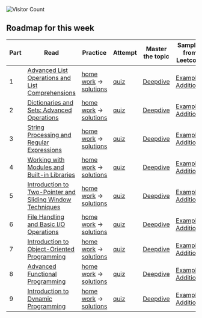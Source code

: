 ![Visitor Count](https://visitor-badge.laobi.icu/badge?page_id=simplifylearning101.dsa_with_python)

## Roadmap for this week
| Part | Read | Practice | Attempt | Master the topic | Samples from Leetcode |
|---|---|---|---|---|---|
| 1 | [Advanced List Operations and List Comprehensions](materials/1_1_1.markdown) | [home work](materials/1_1_2.markdown) -> [solutions](materials/1_1_3.markdown)|[quiz](materials/1_1_4.markdown)|[Deepdive](materials/1_1_5.markdown)| [Example](materials/1_1_6.markdown), [Additional](materials/1_1_7.markdown) |
| 2 | [Dictionaries and Sets: Advanced Operations](materials/1_2_1.markdown) | [home work](materials/1_2_2.markdown) -> [solutions](materials/1_2_3.markdown)|[quiz](materials/1_2_4.markdown)|[Deepdive](materials/1_2_5.markdown)| [Example](materials/1_2_6.markdown), [Additional](materials/1_2_7.markdown) |
| 3 | [String Processing and Regular Expressions](materials/1_3_1.markdown) | [home work](materials/1_3_2.markdown) -> [solutions](materials/1_3_3.markdown)|[quiz](materials/1_3_4.markdown)|[Deepdive](materials/1_3_5.markdown)| [Example](materials/1_3_6.markdown), [Additional](materials/1_3_7.markdown) |
| 4 | [Working with Modules and Built-in Libraries](materials/1_4_1.markdown) | [home work](materials/1_4_2.markdown) -> [solutions](materials/1_4_3.markdown)|[quiz](materials/1_4_4.markdown)|[Deepdive](materials/1_4_5.markdown)| [Example](materials/1_4_6.markdown), [Additional](materials/1_4_7.markdown) |
| 5 | [Introduction to Two-Pointer and Sliding Window Techniques](materials/1_5_1.markdown) | [home work](materials/1_5_2.markdown) -> [solutions](materials/1_5_3.markdown)|[quiz](materials/1_5_4.markdown)|[Deepdive](materials/1_5_5.markdown)| [Example](materials/1_5_6.markdown), [Additional](materials/1_5_7.markdown) |
| 6 | [File Handling and Basic I/O Operations](materials/1_6_1.markdown) | [home work](materials/1_6_2.markdown) -> [solutions](materials/1_6_3.markdown)|[quiz](materials/1_6_4.markdown)|[Deepdive](materials/1_6_5.markdown)| [Example](materials/1_6_6.markdown), [Additional](materials/1_6_7.markdown) |
| 7 | [Introduction to Object-Oriented Programming](materials/1_7_1.markdown) | [home work](materials/1_7_2.markdown) -> [solutions](materials/1_7_3.markdown)|[quiz](materials/1_7_4.markdown)|[Deepdive](materials/1_7_5.markdown)| [Example](materials/1_7_6.markdown), [Additional](materials/1_7_7.markdown) |
| 8 | [Advanced Functional Programming](materials/1_8_1.markdown) | [home work](materials/1_8_2.markdown) -> [solutions](materials/1_8_3.markdown)|[quiz](materials/1_8_4.markdown)|[Deepdive](materials/1_8_5.markdown)| [Example](materials/1_8_6.markdown), [Additional](materials/1_8_7.markdown) |
| 9 | [Introduction to Dynamic Programming](materials/1_9_1.markdown) | [home work](materials/1_9_2.markdown) -> [solutions](materials/1_9_3.markdown)|[quiz](materials/1_9_4.markdown)|[Deepdive](materials/1_9_5.markdown)| [Example](materials/1_9_6.markdown), [Additional](materials/1_9_7.markdown) |